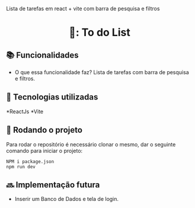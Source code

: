 
<p>Lista de tarefas em react + vite com barra de pesquisa e filtros</p>
<h1 align="center">📖: To do List </h1>


## :books: Funcionalidades
*  O que essa funcionalidade faz?
Lista de tarefas com barra de pesquisa e filtros.

## :wrench: Tecnologias utilizadas
*ReactJs
*Vite

## :rocket: Rodando o projeto
Para rodar o repositório é necessário clonar o mesmo, dar o seguinte comando para iniciar o projeto:
```
NPM i package.json
npm run dev
```

## :soon: Implementação futura
* Inserir um Banco de Dados e tela de login.
